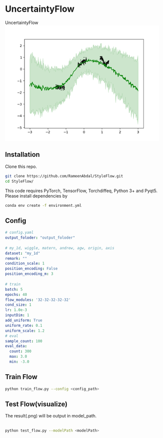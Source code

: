 # UncertaintyFlow
UncertaintyFlow
![Uncertainty](./img/tmp.png)

## Installation

Clone this repo.
```bash
git clone https://github.com/RameenAbdal/StyleFlow.git
cd StyleFlow/
```

This code requires PyTorch, TensorFlow, Torchdiffeq, Python 3+ and Pyqt5. Please install dependencies by
```bash
conda env create -f environment.yml
```

## Config
```yaml
# config.yaml
output_foloder: "output_foloder"

# my_1d, wiggle, matern, andrew, agw, origin, axis
dataset: "my_1d"
remark: ""
condition_scale: 1
position_encoding: False
position_encoding_m: 3

# train
batch: 5
epochs: 40
flow_modules: '32-32-32-32-32'
cond_size: 1
lr: 1.0e-3
inputDim: 1
add_uniform: True
uniform_rate: 0.1
uniform_scale: 1.2
# eval
sample_count: 100
eval_data:
  count: 300
  max: 3.0
  min: -3.0
```

## Train Flow

```bash
python train_flow.py --config <config_path>
```

## Test Flow(visualize)

The result(.png) will be output in model_path.
```bash

python test_flow.py --modelPath <modelPath>
```